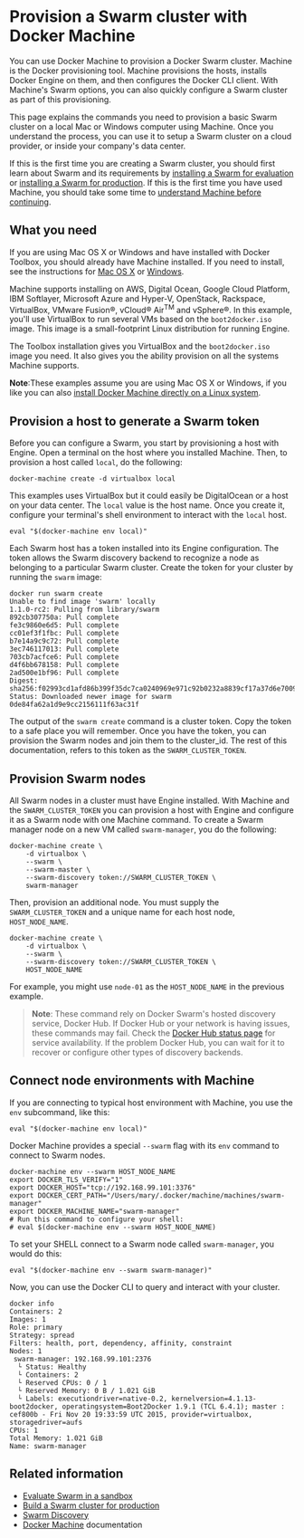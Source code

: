 <!--[metadata]>
+++
title = "Provision with Machine"
description = "Provision with Machine"
keywords = ["docker, Swarm, clustering, provision, Machine"]
[menu.main]
parent="workw_swarm"
weight=5
+++
<![end-metadata]-->


# Provision a Swarm cluster with Docker Machine

You can use Docker Machine to provision a Docker Swarm cluster. Machine is the
Docker provisioning tool. Machine provisions the hosts, installs Docker Engine
on them, and then configures the Docker CLI client. With Machine's Swarm
options, you can also quickly configure a Swarm cluster as part of this
provisioning.

This page explains the commands you need to provision a basic Swarm cluster on a
local Mac or Windows computer using Machine. Once you understand the process,
you can use it to setup a Swarm cluster on a cloud provider, or inside your
company's data center.

If this is the first time you are creating a Swarm cluster, you should first
learn about Swarm and its requirements by [installing a Swarm for
evaluation](install-w-machine.md) or [installing a Swarm for
production](install-manual.md). If this is the first time you have used Machine,
you should take some time to [understand Machine before
continuing](https://docs.docker.com/machine).


## What you need

If you are using Mac OS X or Windows and have installed with Docker Toolbox, you
should already have Machine installed. If you need to install, see the
instructions for [Mac OS X](https://docs.docker.com/engine/installation/mac/) or
[Windows](https://docs.docker.com/engine/installation/mac/).

Machine supports installing on AWS, Digital Ocean, Google Cloud Platform, IBM
Softlayer, Microsoft Azure and Hyper-V, OpenStack, Rackspace, VirtualBox, VMware
Fusion&reg;, vCloud&reg; Air<sup>TM</sup> and vSphere&reg;.  In this example,
you'll use VirtualBox to run several VMs based on the `boot2docker.iso` image.
This image is a small-footprint Linux distribution for running Engine.

The Toolbox installation gives you VirtualBox and the `boot2docker.iso` image
you need. It also gives you the ability provision on all the systems Machine
supports.

**Note**:These examples assume you are using Mac OS X or Windows, if you like you can also [install Docker Machine directly on a Linux
system](http://docs.docker.com/machine/install-machine).

## Provision a host to generate a Swarm token

Before you can configure a Swarm, you start by provisioning a host with Engine.
Open a terminal on the host where you installed Machine. Then, to provision a
host called `local`, do the following:

```
docker-machine create -d virtualbox local
```

This examples uses VirtualBox but it could easily be DigitalOcean or a host on
your data center. The `local` value is the host name. Once you create it,
configure your terminal's shell environment to interact with the `local` host.

```
eval "$(docker-machine env local)"
```

Each Swarm host has a token installed into its Engine configuration. The token
allows the Swarm discovery backend to recognize a node as belonging to a
particular Swarm cluster. Create the token for your cluster by running the
`swarm` image:

```
docker run swarm create
Unable to find image 'swarm' locally
1.1.0-rc2: Pulling from library/swarm
892cb307750a: Pull complete
fe3c9860e6d5: Pull complete
cc01ef3f1fbc: Pull complete
b7e14a9c9c72: Pull complete
3ec746117013: Pull complete
703cb7acfce6: Pull complete
d4f6bb678158: Pull complete
2ad500e1bf96: Pull complete
Digest: sha256:f02993cd1afd86b399f35dc7ca0240969e971c92b0232a8839cf17a37d6e7009
Status: Downloaded newer image for swarm
0de84fa62a1d9e9cc2156111f63ac31f
```

The output of the `swarm create` command is a cluster token. Copy the token to a
safe place you will remember. Once you have the token, you can provision the
Swarm nodes and join them to the cluster_id.  The rest of this documentation,
refers to this token as the `SWARM_CLUSTER_TOKEN`.

## Provision Swarm nodes

All Swarm nodes in a cluster must have Engine installed. With Machine and the
`SWARM_CLUSTER_TOKEN` you can provision a host with Engine and configure it as a
Swarm node with one Machine command. To create a Swarm manager node on a new VM
called `swarm-manager`, you do the following:

```
docker-machine create \
    -d virtualbox \
    --swarm \
    --swarm-master \
    --swarm-discovery token://SWARM_CLUSTER_TOKEN \
    swarm-manager
```

Then, provision an additional node. You must supply the
`SWARM_CLUSTER_TOKEN` and a unique name for each host node, `HOST_NODE_NAME`.

```
docker-machine create \
    -d virtualbox \
    --swarm \
    --swarm-discovery token://SWARM_CLUSTER_TOKEN \
    HOST_NODE_NAME
```

For example, you might use `node-01` as the `HOST_NODE_NAME` in the previous
example.

>**Note**: These command rely on Docker Swarm's hosted discovery service, Docker
Hub. If Docker Hub or your network is having issues, these commands may fail.
Check the [Docker Hub status page](http://status.docker.com/) for service
availability. If the problem Docker Hub, you can wait for it to recover or
configure other types of discovery backends.

## Connect node environments with Machine

If you are connecting to typical host environment with Machine, you use the
`env` subcommand, like this:

```
eval "$(docker-machine env local)"
```

Docker Machine provides a special `--swarm` flag with its `env` command to
connect to Swarm nodes.

```
docker-machine env --swarm HOST_NODE_NAME
export DOCKER_TLS_VERIFY="1"
export DOCKER_HOST="tcp://192.168.99.101:3376"
export DOCKER_CERT_PATH="/Users/mary/.docker/machine/machines/swarm-manager"
export DOCKER_MACHINE_NAME="swarm-manager"
# Run this command to configure your shell:
# eval $(docker-machine env --swarm HOST_NODE_NAME)
```

To set your SHELL connect to a Swarm node called `swarm-manager`, you would do
this:

```
eval "$(docker-machine env --swarm swarm-manager)"
```

Now, you can use the Docker CLI to query and interact with your cluster.

```
docker info
Containers: 2
Images: 1
Role: primary
Strategy: spread
Filters: health, port, dependency, affinity, constraint
Nodes: 1
 swarm-manager: 192.168.99.101:2376
  └ Status: Healthy
  └ Containers: 2
  └ Reserved CPUs: 0 / 1
  └ Reserved Memory: 0 B / 1.021 GiB
  └ Labels: executiondriver=native-0.2, kernelversion=4.1.13-boot2docker, operatingsystem=Boot2Docker 1.9.1 (TCL 6.4.1); master : cef800b - Fri Nov 20 19:33:59 UTC 2015, provider=virtualbox, storagedriver=aufs
CPUs: 1
Total Memory: 1.021 GiB
Name: swarm-manager
```

## Related information

* [Evaluate Swarm in a sandbox](install-w-machine.md)
* [Build a Swarm cluster for production](install-manual.md)
* [Swarm Discovery](discovery.md)
* [Docker Machine](https://docs.docker.com/machine) documentation
